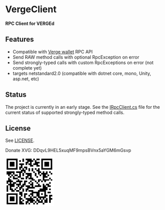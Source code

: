 # VergeClient

**RPC Client for VERGEd**

## Features

- Compatible with [Verge wallet](https://vergecurrency.com/wallets/) RPC API
- Send RAW method calls with optional RpcException on error
- Send strongly-typed calls with custom RpcExceptions on error (not complete yet)
- targets netstandard2.0 (compatible with dotnet core, mono, Unity, asp.net, etc)

## Status

The project is currently in an early stage. See the [IRpcClient.cs](VergeClient/IRpcClient.cs) file for the current status of supported strongly-typed method calls.

## License

See [LICENSE](LICENSE).

Donate XVG: DDqvL9HEL5xuqMF9mpsBVnx5aYGM6mGsvp

![Donate](donate.png)